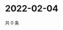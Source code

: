 # 2022-02-04

共 0 条

<!-- BEGIN WEIBO -->
<!-- 最后更新时间 Fri Feb 04 2022 12:09:06 GMT+0800 (China Standard Time) -->

<!-- END WEIBO -->
